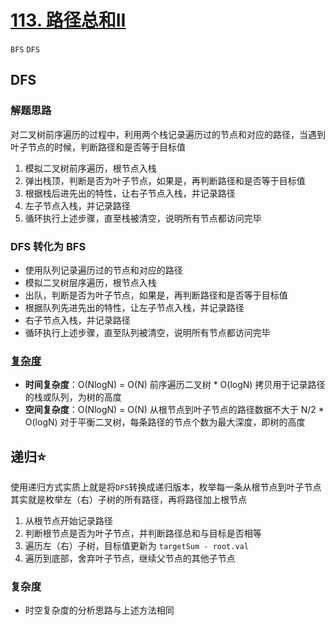 # [113. 路径总和II](https://leetcode-cn.com/problems/path-sum-ii/solution/lu-jing-zong-he-ii-by-leetcode-solution/)
`BFS` `DFS`

## DFS

### 解题思路
对二叉树前序遍历的过程中，利用两个栈记录遍历过的节点和对应的路径，当遇到叶子节点的时候，判断路径和是否等于目标值
1. 模拟二叉树前序遍历，根节点入栈
2. 弹出栈顶，判断是否为叶子节点，如果是，再判断路径和是否等于目标值
3. 根据栈后进先出的特性，让右子节点入栈，并记录路径
4. 左子节点入栈，并记录路径
5. 循环执行上述步骤，直至栈被清空，说明所有节点都访问完毕

### DFS 转化为 BFS 
- 使用队列记录遍历过的节点和对应的路径
- 模拟二叉树层序遍历，根节点入栈
- 出队，判断是否为叶子节点，如果是，再判断路径和是否等于目标值
- 根据队列先进先出的特性，让左子节点入栈，并记录路径
- 右子节点入栈，并记录路径
- 循环执行上述步骤，直至队列被清空，说明所有节点都访问完毕

### [复杂度](https://stackoverflow.com/questions/24601111/whats-time-complexity-of-this-algorithm-for-finding-all-path-sum)
- **时间复杂度**：O(NlogN) = O(N) 前序遍历二叉树 * O(logN) 拷贝用于记录路径的栈或队列，为树的高度
- **空间复杂度**：O(NlogN) = O(N) 从根节点到叶子节点的路径数据不大于 N/2  * O(logN) 对于平衡二叉树，每条路径的节点个数为最大深度，即树的高度

## 递归⭐️
使用递归方式实质上就是将`DFS`转换成递归版本，枚举每一条从根节点到叶子节点其实就是枚举左（右）子树的所有路径，再将路径加上根节点
1. 从根节点开始记录路径
2. 判断根节点是否为叶子节点，并判断路径总和与目标是否相等
3. 遍历左（右）子树，目标值更新为 `targetSum - root.val`
4. 遍历到底部，舍弃叶子节点，继续父节点的其他子节点

### 复杂度
- 时空复杂度的分析思路与上述方法相同
